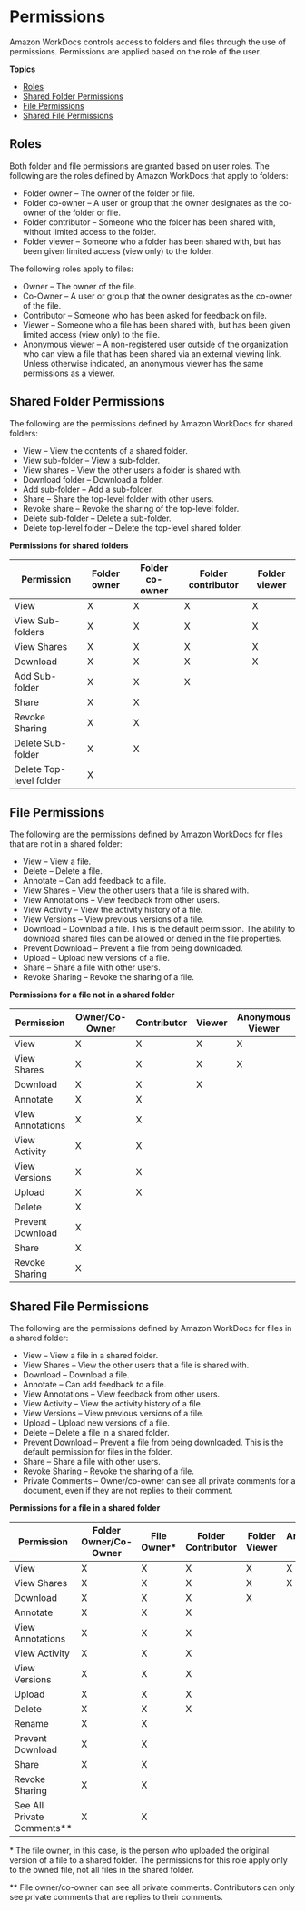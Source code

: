 # Permissions<a name="permissions"></a>

Amazon WorkDocs controls access to folders and files through the use of permissions\. Permissions are applied based on the role of the user\.

**Topics**
+ [Roles](#roles)
+ [Shared Folder Permissions](#folder_perms)
+ [File Permissions](#doc_perms)
+ [Shared File Permissions](#shared_document_perms)

## Roles<a name="roles"></a>

Both folder and file permissions are granted based on user roles\. The following are the roles defined by Amazon WorkDocs that apply to folders:
+ Folder owner – The owner of the folder or file\.
+ Folder co\-owner – A user or group that the owner designates as the co\-owner of the folder or file\.
+ Folder contributor – Someone who the folder has been shared with, without limited access to the folder\.
+ Folder viewer – Someone who a folder has been shared with, but has been given limited access \(view only\) to the folder\.

The following roles apply to files:
+ Owner – The owner of the file\.
+ Co\-Owner – A user or group that the owner designates as the co\-owner of the file\.
+ Contributor – Someone who has been asked for feedback on file\.
+ Viewer – Someone who a file has been shared with, but has been given limited access \(view only\) to the file\.
+ Anonymous viewer – A non\-registered user outside of the organization who can view a file that has been shared via an external viewing link\. Unless otherwise indicated, an anonymous viewer has the same permissions as a viewer\.

## Shared Folder Permissions<a name="folder_perms"></a>

The following are the permissions defined by Amazon WorkDocs for shared folders:
+ View – View the contents of a shared folder\.
+ View sub\-folder – View a sub\-folder\.
+ View shares – View the other users a folder is shared with\.
+ Download folder – Download a folder\.
+ Add sub\-folder – Add a sub\-folder\.
+ Share – Share the top\-level folder with other users\.
+ Revoke share – Revoke the sharing of the top\-level folder\.
+ Delete sub\-folder – Delete a sub\-folder\.
+ Delete top\-level folder – Delete the top\-level shared folder\.


**Permissions for shared folders**  

| Permission | Folder owner | Folder co\-owner | Folder contributor | Folder viewer | 
| --- | --- | --- | --- | --- | 
| View | X | X | X | X | 
| View Sub\-folders | X | X | X | X | 
| View Shares | X | X | X | X | 
| Download | X | X | X | X | 
| Add Sub\-folder | X | X | X |  | 
| Share | X | X |  |  | 
| Revoke Sharing | X | X |  |  | 
| Delete Sub\-folder | X | X |  |  | 
| Delete Top\-level folder | X |  |  |  | 

## File Permissions<a name="doc_perms"></a>

The following are the permissions defined by Amazon WorkDocs for files that are not in a shared folder:
+ View – View a file\.
+ Delete – Delete a file\.
+ Annotate – Can add feedback to a file\.
+ View Shares – View the other users that a file is shared with\.
+ View Annotations – View feedback from other users\.
+ View Activity – View the activity history of a file\.
+ View Versions – View previous versions of a file\.
+ Download – Download a file\. This is the default permission\. The ability to download shared files can be allowed or denied in the file properties\. 
+ Prevent Download – Prevent a file from being downloaded\.
+ Upload – Upload new versions of a file\.
+ Share – Share a file with other users\.
+ Revoke Sharing – Revoke the sharing of a file\.


**Permissions for a file not in a shared folder**  

| Permission | Owner/Co\-Owner | Contributor | Viewer | Anonymous Viewer | 
| --- | --- | --- | --- | --- | 
| View | X | X | X | X | 
| View Shares | X | X | X | X | 
| Download | X | X | X |  | 
| Annotate | X | X |  |  | 
| View Annotations | X | X |  |  | 
| View Activity | X | X |  |  | 
| View Versions | X | X |  |  | 
| Upload | X | X |  |  | 
| Delete | X |  |  |  | 
| Prevent Download | X |  |  |  | 
| Share | X |  |  |  | 
| Revoke Sharing | X |  |  |  | 

## Shared File Permissions<a name="shared_document_perms"></a>

The following are the permissions defined by Amazon WorkDocs for files in a shared folder:
+ View – View a file in a shared folder\.
+ View Shares – View the other users that a file is shared with\.
+ Download – Download a file\.
+ Annotate – Can add feedback to a file\.
+ View Annotations – View feedback from other users\.
+ View Activity – View the activity history of a file\.
+ View Versions – View previous versions of a file\.
+ Upload – Upload new versions of a file\.
+ Delete – Delete a file in a shared folder\.
+ Prevent Download – Prevent a file from being downloaded\. This is the default permission for files in the folder\. 
+ Share – Share a file with other users\.
+ Revoke Sharing – Revoke the sharing of a file\.
+ Private Comments – Owner/co\-owner can see all private comments for a document, even if they are not replies to their comment\.


**Permissions for a file in a shared folder**  

| Permission | Folder Owner/Co\-Owner | File Owner\* | Folder Contributor | Folder Viewer | Anonymous Viewer | 
| --- | --- | --- | --- | --- | --- | 
| View | X | X | X | X | X | 
| View Shares | X | X | X | X | X | 
| Download | X | X | X | X |  | 
| Annotate | X | X | X |  |  | 
| View Annotations | X | X | X |  |  | 
| View Activity | X | X | X |  |  | 
| View Versions | X | X | X |  |  | 
| Upload | X | X | X |  |  | 
| Delete | X | X | X |  |  | 
| Rename | X | X |  |  |  | 
| Prevent Download | X | X |  |  |  | 
| Share | X | X |  |  |  | 
| Revoke Sharing | X | X |  |  |  | 
| See All Private Comments\*\* | X | X |  |  |  | 

\* The file owner, in this case, is the person who uploaded the original version of a file to a shared folder\. The permissions for this role apply only to the owned file, not all files in the shared folder\.

\*\* File owner/co\-owner can see all private comments\. Contributors can only see private comments that are replies to their comments\.